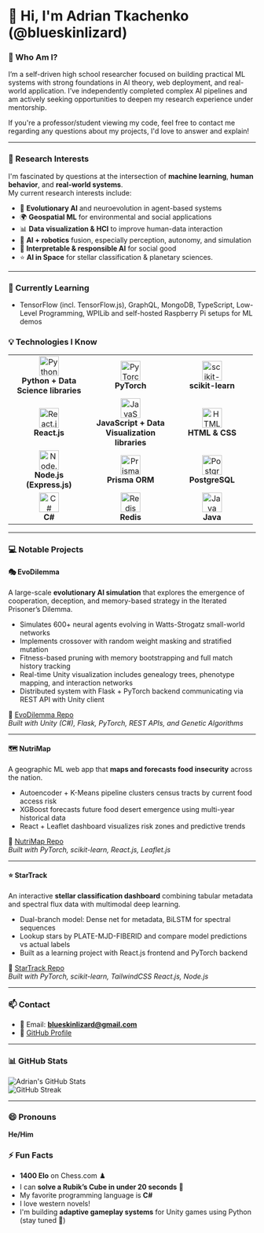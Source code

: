 # 👋 Hi, I'm Adrian Tkachenko (@blueskinlizard)

### 🧠 Who Am I?  
I’m a self-driven high school researcher focused on building practical ML systems with strong foundations in AI theory, web deployment, and real-world application.
I’ve independently completed complex AI pipelines and am actively seeking opportunities to deepen my research experience under mentorship.

If you're a professor/student viewing my code, feel free to contact me regarding any questions about my projects, I'd love to answer and explain!

---

### 🔬 Research Interests

I'm fascinated by questions at the intersection of **machine learning**, **human behavior**, and **real-world systems**.  
My current research interests include:
- 🧬 **Evolutionary AI** and neuroevolution in agent-based systems  
- 🌍 **Geospatial ML** for environmental and social applications  
- 📊 **Data visualization & HCI** to improve human-data interaction  
- 🤖 **AI + robotics** fusion, especially perception, autonomy, and simulation  
- 🧠 **Interpretable & responsible AI** for social good
- ⭐ **AI in Space** for stellar classification & planetary sciences. 
---

### 🌱 Currently Learning  
-  TensorFlow (incl. TensorFlow.js), GraphQL, MongoDB, TypeScript, Low-Level Programming, WPILib and self-hosted Raspberry Pi setups for ML demos


### 💡 Technologies I Know  
<table> 
  <tr>
    <td align="center" width="150px"> 
      <img src="https://skillicons.dev/icons?i=python" width="40" alt="Python + Data Science libraries"/><br> 
      <b>Python + Data Science libraries</b> 
    </td>
    <td align="center" width="150px"> 
      <img src="https://skillicons.dev/icons?i=pytorch" width="40" alt="PyTorch"/><br> 
      <b>PyTorch</b> 
    </td> 
    <td align="center" width="150px"> 
      <img src="https://skillicons.dev/icons?i=sklearn" width="40" alt="scikit-learn"/><br> 
      <b>scikit-learn</b> 
    </td>
  </tr>
  <tr> 
    <td align="center" width="150px"> 
      <img src="https://skillicons.dev/icons?i=react" width="40" alt="React.js"/><br> 
      <b>React.js</b> 
    </td> 
    <td align="center" width="150px"> 
      <img src="https://skillicons.dev/icons?i=javascript" width="40" alt="JavaScript"/><br> 
      <b>JavaScript + Data Visualization libraries</b> 
    </td> 
    <td align="center" width="150px"> 
      <img src="https://skillicons.dev/icons?i=html,css" width="40" alt="HTML & CSS"/><br> 
      <b>HTML & CSS</b> 
    </td> 
  </tr>
  <tr> 
    <td align="center" width="150px"> 
      <img src="https://skillicons.dev/icons?i=nodejs,express" width="40" alt="Node.js (Express)"/><br> 
      <b>Node.js (Express.js)</b> 
    </td> 
    <td align="center" width="150px"> 
      <img src="https://skillicons.dev/icons?i=prisma" width="40" alt="Prisma"/><br> 
      <b>Prisma ORM</b> 
    </td> 
    <td align="center" width="150px"> 
      <img src="https://skillicons.dev/icons?i=postgres" width="40" alt="PostgreSQL"/><br> 
      <b>PostgreSQL</b> 
    </td> 
  </tr> 
  <tr>
    <td align="center" width="150px"> 
      <img src="https://skillicons.dev/icons?i=cs" width="40" alt="C#"/><br>
      <b>C#</b> 
    </td>
    <td align="center" width="150px"> 
      <img src="https://skillicons.dev/icons?i=redis" width="40" alt="Redis"/><br> 
      <b>Redis</b> 
    </td>
    <td align="center" width="150px"> 
      <img src="https://skillicons.dev/icons?i=java" width="40" alt="Java"/><br> 
      <b>Java</b> 
    </td>
  </tr>
</table>

---

### 💻 Notable Projects  

#### 🎭 EvoDilemma  
A large-scale **evolutionary AI simulation** that explores the emergence of cooperation, deception, and memory-based strategy in the Iterated Prisoner’s Dilemma.  
- Simulates 600+ neural agents evolving in Watts-Strogatz small-world networks  
- Implements crossover with random weight masking and stratified mutation  
- Fitness-based pruning with memory bootstrapping and full match history tracking  
- Real-time Unity visualization includes genealogy trees, phenotype mapping, and interaction networks  
- Distributed system with Flask + PyTorch backend communicating via REST API with Unity client  

🔗 [EvoDilemma Repo](https://github.com/blueskinlizard/EvoDilemma)  
*Built with Unity (C#), Flask, PyTorch, REST APIs, and Genetic Algorithms*

---
#### 🗺️ NutriMap  
A geographic ML web app that **maps and forecasts food insecurity** across the nation.  
- Autoencoder + K-Means pipeline clusters census tracts by current food access risk  
- XGBoost forecasts future food desert emergence using multi-year historical data  
- React + Leaflet dashboard visualizes risk zones and predictive trends  

🔗 [NutriMap Repo](https://github.com/blueskinlizard/NutriMap)  
*Built with PyTorch, scikit-learn, React.js, Leaflet.js*

---
#### ⭐ StarTrack  
An interactive **stellar classification dashboard** combining tabular metadata and spectral flux data with multimodal deep learning.  
- Dual-branch model: Dense net for metadata, BiLSTM for spectral sequences  
- Lookup stars by PLATE-MJD-FIBERID and compare model predictions vs actual labels  
- Built as a learning project with React.js frontend and PyTorch backend  

🔗 [StarTrack Repo](https://github.com/blueskinlizard/startrack)  
*Built with PyTorch, scikit-learn, TailwindCSS React.js, Node.js*

---
### 📫 Contact  
- 📧 Email: **blueskinlizard@gmail.com**  
- 🔗 [GitHub Profile](https://github.com/blueskinlizard)

---

### 📊 GitHub Stats  
![Adrian's GitHub Stats](https://github-readme-stats.vercel.app/api?username=blueskinlizard&show_icons=true&theme=tokyonight)  
![GitHub Streak](https://github-readme-streak-stats.herokuapp.com/?user=blueskinlizard&theme=tokyonight)

---

### 😄 Pronouns  
**He/Him**

### ⚡ Fun Facts  
- **1400 Elo** on Chess.com ♟️  
- I can **solve a Rubik’s Cube in under 20 seconds** 🧩  
- My favorite programming language is **C#**  
- I love western novels! 
- I'm building **adaptive gameplay systems** for Unity games using Python (stay tuned 👀)
